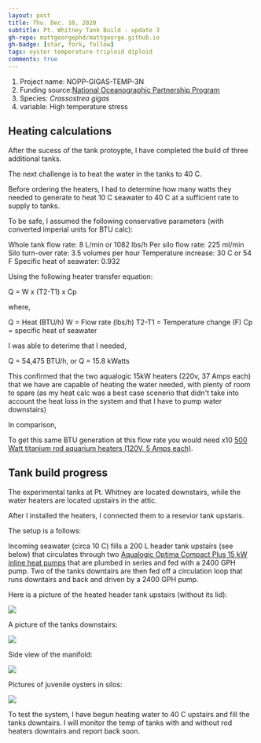 ```yaml
---
layout: post
title: Thu. Dec. 10, 2020
subtitle: Pt. Whitney Tank Build - update 3
gh-repo: mattgeorgephd/mattgeorge.github.io
gh-badge: [star, fork, follow]
tags: oyster temperature triploid diploid
comments: true
---
```


1. Project name: NOPP-GIGAS-TEMP-3N
2. Funding source:[National Oceanographic Partnership Program](https://www.nopp.org/)
3. Species: *Crassostrea gigas*
4. variable: High temperature stress

## Heating calculations

After the sucess of the tank protoypte, I have completed the build of three additional tanks.

The next challenge is to heat the water in the tanks to 40 C.

Before ordering the heaters, I had to determine how many watts they needed to generate to heat 10 C seawater to 40 C at a sufficient rate to supply to tanks.

To be safe, I assumed the following conservative parameters (with converted imperial units for BTU calc):

Whole tank flow rate: 8 L/min or 1082 lbs/h
Per silo flow rate: 225 ml/min
Silo turn-over rate: 3.5 volumes per hour
Temperature increase: 30 C or 54 F
Specific heat of seawater: 0.932

Using the following heater transfer equation:

Q = W x (T2-T1) x Cp

where,

Q = Heat (BTU/h)
W = Flow rate (lbs/h)
T2-T1 = Temperature change (F)
Cp = specific heat of seawater

I was able to deterime that I needed,

Q = 54,475 BTU/h, or
Q = 15.8 kWatts

This confirmed that the two aqualogic 15kW heaters (220v, 37 Amps each) that we have are capable of heating the water needed, with plenty of room to spare (as my heat calc was a best case scenerio that didn't take into account the heat loss in the system and that I have to pump water downstairs)

In comparison,

To get this same BTU generation at this flow rate you would need x10 [500 Watt titanium rod aquarium heaters (120V, 5 Amps each)](https://www.amazon.com/gp/product/B002TMTGGQ/ref=ppx_yo_dt_b_asin_title_o01_s00?ie=UTF8&psc=1).

## Tank build progress

The experimental tanks at Pt. Whitney are located downstairs, while the water heaters are located upstairs in the attic. 

After I installed the heaters, I connected them to a resevior tank upstaris. 

The setup is a follows:

Incoming seawater (circa 10 C) fills a 200 L header tank upstairs (see below) that circulates through two [Aqualogic Optima Compact Plus 15 kW inline heat pumps](https://aqualogicinc.com/products/heating/#heaters) that are plumbed in series and fed with a 2400 GPH pump. Two of the tanks downtairs are then fed off a circulation loop that runs downtairs and back and driven by a 2400 GPH pump.

Here is a picture of the heated header tank upstairs (without its lid):

![](/post_images/121020/tank_upstairs.png)

A picture of the tanks downstairs:

![](/post_images/121020/all_tanks_covered.png)

Side view of the manifold:

![](/post_images/121020/silos_side_view.png)

Pictures of juvenile oysters in silos:

![](/post_images/121020/silos_with_oyster.png)

To test the system, I have begun heating water to 40 C upstairs and fill the tanks downtairs. I will monitor the temp of tanks with and without rod heaters downtairs and report back soon.




